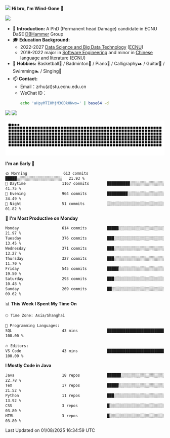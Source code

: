 <img src="https://media.giphy.com/media/LnQjpWaON8nhr21vNW/giphy.gif" width="60">  **Hi bro, I'm Wind-Gone** 👋

![](https://komarev.com/ghpvc/?username=your-github-Wind-Gone&style=flat-square)

- 🌱 **Introduction:** A PhD (Permanent head Damage) candidate in ECNU DaSE [DBHammer](https://dbhammer.github.io/) Group
- 🎓 **Education Background:**
  - 2022-2027 [Data Science and Big Data Technology](http://dase.ecnu.edu.cn/) ([ECNU](https://www.ecnu.edu.cn/))
  - 2018-2022 major in [Software Engineering](http://www.sei.ecnu.edu.cn/) and minor in [Chinese language and literature](https://zhwx.ecnu.edu.cn/) ([ECNU](https://www.ecnu.edu.cn/))
- 🐣 **Hobbies:** Basketball🏀 / Badminton🏸 / Piano🎹 / Calligraphy✒️ / Guitar🎸 / Swimming🏊 / Singing🎤
- 📫 **Contact:**
  - Email：zrhu(at)stu.ecnu.edu.cn
  - WeChat ID：
    ```bash
    echo 'aHpyMTI0MjM3ODk0Nwo=' | base64 -d
    ```
<div>
  <img width="390px" src="https://github-readme-stats.vercel.app/api?username=Wind-Gone&show_icons=true&theme=vue">
  <img width="415px" src="http://github-readme-streak-stats.herokuapp.com/?user=Wind-Gone&theme=vue">
<!--   <img width="390px" src="https://github-readme-stats.anuraghazra1.vercel.app/api/top-langs/?username=Wind-Gone&layout=compact&theme=vue" /> -->
</div>

<!--[![Zirui Hu's github activity graph](https://github-readme-activity-graph.vercel.app/graph?username=Wind-Gone&theme=flat-square)](https://github.com/Wind-Gone/github-readme-activity-graph)-->
![Snake animation](https://raw.githubusercontent.com/Wind-Gone/Wind-Gone/output/github-contribution-grid-snake.svg)

<!--START_SECTION:waka-->
**I'm an Early 🐤** 

```text
🌞 Morning                613 commits         █████░░░░░░░░░░░░░░░░░░░░   21.93 % 
🌆 Daytime                1167 commits        ██████████░░░░░░░░░░░░░░░   41.75 % 
🌃 Evening                964 commits         █████████░░░░░░░░░░░░░░░░   34.49 % 
🌙 Night                  51 commits          ░░░░░░░░░░░░░░░░░░░░░░░░░   01.82 % 
```
📅 **I'm Most Productive on Monday** 

```text
Monday                   614 commits         █████░░░░░░░░░░░░░░░░░░░░   21.97 % 
Tuesday                  376 commits         ███░░░░░░░░░░░░░░░░░░░░░░   13.45 % 
Wednesday                371 commits         ███░░░░░░░░░░░░░░░░░░░░░░   13.27 % 
Thursday                 327 commits         ███░░░░░░░░░░░░░░░░░░░░░░   11.70 % 
Friday                   545 commits         █████░░░░░░░░░░░░░░░░░░░░   19.50 % 
Saturday                 293 commits         ███░░░░░░░░░░░░░░░░░░░░░░   10.48 % 
Sunday                   269 commits         ██░░░░░░░░░░░░░░░░░░░░░░░   09.62 % 
```


📊 **This Week I Spent My Time On** 

```text
🕑︎ Time Zone: Asia/Shanghai

💬 Programming Languages: 
SQL                      43 mins             █████████████████████████   100.00 % 

🔥 Editors: 
VS Code                  43 mins             █████████████████████████   100.00 % 
```

**I Mostly Code in Java** 

```text
Java                     18 repos            ██████░░░░░░░░░░░░░░░░░░░   22.78 % 
TeX                      17 repos            █████░░░░░░░░░░░░░░░░░░░░   21.52 % 
Python                   11 repos            ███░░░░░░░░░░░░░░░░░░░░░░   13.92 % 
CSS                      3 repos             █░░░░░░░░░░░░░░░░░░░░░░░░   03.80 % 
HTML                     3 repos             █░░░░░░░░░░░░░░░░░░░░░░░░   03.80 % 
```




 Last Updated on 01/08/2025 16:34:59 UTC
<!--END_SECTION:waka-->
